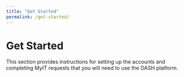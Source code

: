 ```yaml
---
title: "Get Started"
permalink: /get-started/
---
```


# Get Started

This section provides instructions for setting up the accounts and completing MyIT 
requests that you will need to use the DASH platform.
